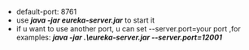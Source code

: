 - default-port: 8761
- use ***java -jar eureka-server.jar*** to start it
- if u want to use another port, u can set --server.port=your port ,for examples:  ***java  -jar .\eureka-server.jar --server.port=12001*** 
